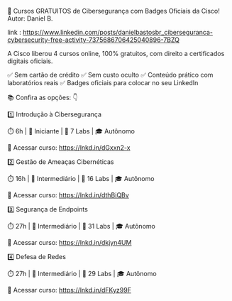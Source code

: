🚨 Cursos GRATUITOS de Cibersegurança com Badges Oficiais da Cisco!
Autor: Daniel B.

link : https://www.linkedin.com/posts/danielbastosbr_ciberseguranca-cybersecurity-free-activity-7375686706425040896-7BZQ


A Cisco liberou 4 cursos online, 100% gratuitos, com direito a certificados digitais oficiais.


✅ Sem cartão de crédito
✅ Sem custo oculto
✅ Conteúdo prático com laboratórios reais
✅ Badges oficiais para colocar no seu LinkedIn


📚 Confira as opções: 👇

1️⃣ Introdução à Cibersegurança

⏱️ 6h | 👶 Iniciante | 🧪 7 Labs | 🎓 Autônomo

🔗 Acessar curso: https://lnkd.in/dGxxn2-x


2️⃣ Gestão de Ameaças Cibernéticas

⏱️ 16h | 🔄 Intermediário | 🧪 16 Labs | 🎓 Autônomo

🔗 Acessar curso: https://lnkd.in/dthBiQBv


3️⃣ Segurança de Endpoints

⏱️ 27h | 🔄 Intermediário | 🧪 31 Labs | 🎓 Autônomo

🔗 Acessar curso: https://lnkd.in/dkjyn4UM


4️⃣ Defesa de Redes

⏱️ 27h | 🔄 Intermediário | 🧪 29 Labs | 🎓 Autônomo

🔗 Acessar curso: https://lnkd.in/dFKyz99F




